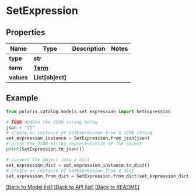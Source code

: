 <!--

 Copyright (c) 2024 Snowflake Computing Inc.
 
 Licensed under the Apache License, Version 2.0 (the "License");
 you may not use this file except in compliance with the License.
 You may obtain a copy of the License at
 
      http://www.apache.org/licenses/LICENSE-2.0
 
 Unless required by applicable law or agreed to in writing, software
 distributed under the License is distributed on an "AS IS" BASIS,
 WITHOUT WARRANTIES OR CONDITIONS OF ANY KIND, either express or implied.
 See the License for the specific language governing permissions and
 limitations under the License.

-->
# SetExpression

## Properties

Name | Type | Description | Notes
------------ | ------------- | ------------- | -------------
**type** | **str** |  | 
**term** | [**Term**](Term.md) |  | 
**values** | **List[object]** |  | 

## Example

```python
from polaris.catalog.models.set_expression import SetExpression

# TODO update the JSON string below
json = "{}"
# create an instance of SetExpression from a JSON string
set_expression_instance = SetExpression.from_json(json)
# print the JSON string representation of the object
print(SetExpression.to_json())

# convert the object into a dict
set_expression_dict = set_expression_instance.to_dict()
# create an instance of SetExpression from a dict
set_expression_from_dict = SetExpression.from_dict(set_expression_dict)
```
[[Back to Model list]](../README.md#documentation-for-models) [[Back to API list]](../README.md#documentation-for-api-endpoints) [[Back to README]](../README.md)


